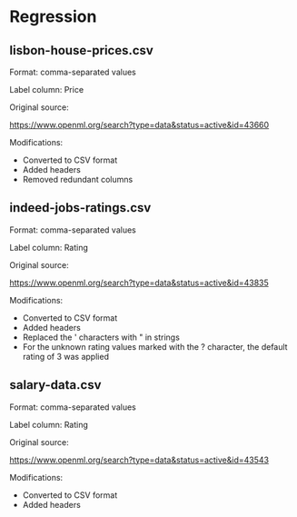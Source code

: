 # Regression

## lisbon-house-prices.csv

Format: comma-separated values

Label column: Price

Original source:

https://www.openml.org/search?type=data&status=active&id=43660

Modifications:

* Converted to CSV format
* Added headers
* Removed redundant columns


## indeed-jobs-ratings.csv

Format: comma-separated values

Label column: Rating

Original source:

https://www.openml.org/search?type=data&status=active&id=43835

Modifications:

* Converted to CSV format
* Added headers
* Replaced the ' characters with " in strings
* For the unknown rating values marked with the ? character, the default rating of 3 was applied

## salary-data.csv

Format: comma-separated values

Label column: Rating

Original source:

https://www.openml.org/search?type=data&status=active&id=43543

Modifications:

* Converted to CSV format
* Added headers